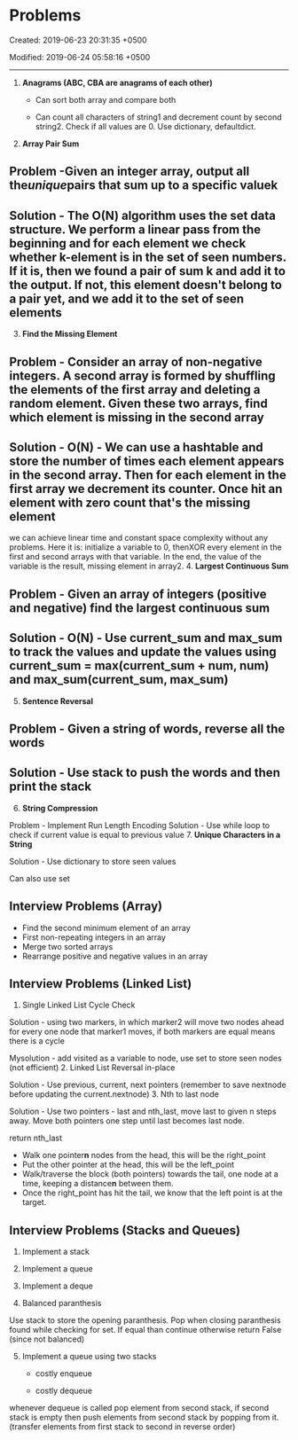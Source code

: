 # Problems

Created: 2019-06-23 20:31:35 +0500

Modified: 2019-06-24 05:58:16 +0500

---

1. **Anagrams (ABC, CBA are anagrams of each other)**

   - Can sort both array and compare both

   - Can count all characters of string1 and decrement count by second string2. Check if all values are 0. Use dictionary, defaultdict.
2. **Array Pair Sum**

## Problem -**Given an integer array, output all the***unique***pairs that sum up to a specific value**k

## Solution - The O(N) algorithm uses the set data structure. We perform a linear pass from the beginning and for each element we check whether k-element is in the set of seen numbers. If it is, then we found a pair of sum k and add it to the output. If not, this element doesn't belong to a pair yet, and we add it to the set of seen elements

3. **Find the Missing Element**

## Problem - Consider an array of non-negative integers. A second array is formed by shuffling the elements of the first array and deleting a random element. Given these two arrays, find which element is missing in the second array

## Solution - O(N) - We can use a hashtable and store the number of times each element appears in the second array. Then for each element in the first array we decrement its counter. Once hit an element with zero count that's the missing element

we can achieve linear time and constant space complexity without any problems. Here it is: initialize a variable to 0, thenXOR every element in the first and second arrays with that variable. In the end, the value of the variable is the result, missing element in array2.
4.  **Largest Continuous Sum**

## Problem - Given an array of integers (positive and negative) find the largest continuous sum

## Solution - O(N) - Use current_sum and max_sum to track the values and update the values using current_sum = max(current_sum + num, num) and max_sum(current_sum, max_sum)

5. **Sentence Reversal**

## Problem - Given a string of words, reverse all the words

## Solution - Use stack to push the words and then print the stack

6. **String Compression**

Problem - Implement Run Length Encoding
Solution - Use while loop to check if current value is equal to previous value
7.  **Unique Characters in a String**

Solution - Use dictionary to store seen values

Can also use set

## Interview Problems (Array)

- Find the second minimum element of an array
- First non-repeating integers in an array
- Merge two sorted arrays
- Rearrange positive and negative values in an array

## Interview Problems (Linked List)

1. Single Linked List Cycle Check

Solution - using two markers, in which marker2 will move two nodes ahead for every one node that marker1 moves, if both markers are equal means there is a cycle

Mysolution - add visited as a variable to node, use set to store seen nodes (not efficient)
2.  Linked List Reversal in-place

Solution - Use previous, current, next pointers (remember to save nextnode before updating the current.nextnode)
3.  Nth to last node

Solution - Use two pointers - last and nth_last, move last to given n steps away. Move both pointers one step until last becomes last node.

return nth_last

- Walk one pointer**n** nodes from the head, this will be the right_point
- Put the other pointer at the head, this will be the left_point
- Walk/traverse the block (both pointers) towards the tail, one node at a time, keeping a distance**n** between them.
- Once the right_point has hit the tail, we know that the left point is at the target.

## Interview Problems (Stacks and Queues)

1. Implement a stack

2. Implement a queue

3. Implement a deque

4. Balanced paranthesis

Use stack to store the opening paranthesis. Pop when closing paranthesis found while checking for set. If equal than continue otherwise return False (since not balanced)

5. Implement a queue using two stacks

   - costly enqueue

   - costly dequeue

whenever dequeue is called pop element from second stack, if second stack is empty then push elements from second stack by popping from it. (transfer elements from first stack to second in reverse order)
